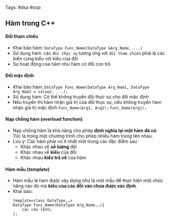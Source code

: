 Tags: #dsa #oop 
## Hàm trong C++
#### Đối tham chiếu 
- Khai báo hàm: `DataType Func_Name(DataType &Arg_Name, ...)`
- Sử dụng hàm: các `đối thực sự` tương ứng với `đối tham chiếu` phải là các biến cùng kiểu với kiểu của đối
- Sự hoạt động của hàm như hàm có đối con trỏ
#### Đối mặc định
- Khai báo hàm: `DataType Func_Name(DataType Arg_Nam1, DataType Arg_Nam2 = value2, ...);`
- Sử dụng hàm: Có thể không truyền đối thực sự cho đối mặc định
- Nếu truyền thì hàm nhận giá trị của đối thực sự, nếu không truyền hàm nhận giá trị mặc định
	`Func_Name(Arg1, Arg2);`
	`Func_Name(Arg1);`
#### Nạp chồng hàm (overload function)
- Nạp chồng hàm là khả năng cho phép **định nghĩa lại một hàm đã có**. Tức là trong một chương trình cho phép nhiều hàm trùng tên nhau.
- Lưu ý: Các hàm phải có ít nhất một trong các đặc điểm sau
	- Khác nhau về **số lượng** đối
	- Khác nhau về **kiểu** của đối
	- Khác nhau **kiểu trả về** của hàm
#### Hàm mẫu (template)
- Hàm mẫu là hàm được xây dựng như là một mẫu để thực hiện một chức năng nào đó mà **kiểu của các đối vào chưa được xác định**.
- Khai báo: 
	```
	template<class DataType,…>
	DataType Func_Name(DataType Arg_Name,…){ 
		các câu lệnh;
	};
	```
